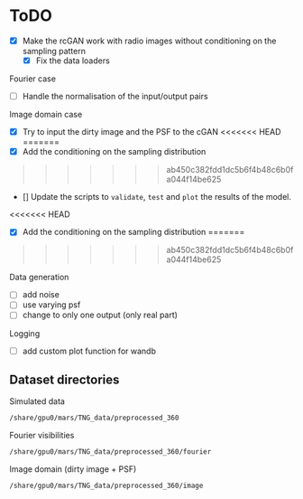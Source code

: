 
# ToDO

- [x] Make the rcGAN work with radio images without conditioning on the sampling pattern
    - [x] Fix the data loaders

Fourier case
- [ ] Handle the normalisation of the input/output pairs

Image domain case
- [x] Try to input the dirty image and the PSF to the cGAN
<<<<<<< HEAD
=======
- [x] Add the conditioning on the sampling distribution
>>>>>>> ab450c382fdd1dc5b6f4b48c6b0fa044f14be625

- [] Update the scripts to `validate`, `test` and `plot` the results of the model.

<<<<<<< HEAD
- [x] Add the conditioning on the sampling distribution
=======
>>>>>>> ab450c382fdd1dc5b6f4b48c6b0fa044f14be625

Data generation
- [ ] add noise
- [ ] use varying psf
- [ ] change to only one output (only real part)

Logging
- [ ] add custom plot function for wandb
## Dataset directories

Simulated data
``` bash
/share/gpu0/mars/TNG_data/preprocessed_360
```

Fourier visibilities
``` bash
/share/gpu0/mars/TNG_data/preprocessed_360/fourier
```

Image domain (dirty image + PSF)
``` bash
/share/gpu0/mars/TNG_data/preprocessed_360/image
```

